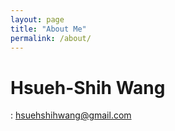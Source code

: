 ```yaml
---
layout: page
title: "About Me"
permalink: /about/
---
```


# Hsueh-Shih Wang 

<i class="fa fa-envelope"></i>: hsuehshihwang@gmail.com

